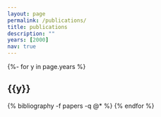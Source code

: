 ```yaml
---
layout: page
permalink: /publications/
title: publications
description: ""
years: [2000]
nav: true
---
```

<!-- _pages/publications.md -->
<div class="publications">

{%- for y in page.years %}
  <h2 class="year">{{y}}</h2>
  {% bibliography -f papers -q @* %}
{% endfor %}

</div>
